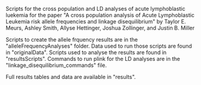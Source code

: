 Scripts for the cross population and LD analyses of acute lymphoblastic luekemia for the paper 
"A cross population analysis of Acute Lymphoblastic Leukemia risk allele frequencies and linkage disequilibrium" 
by Taylor E. Meurs, Ashley Smith, Allyse Hettinger, Joshua Zollinger, and Justin B. Miller

Scripts to create the allele frquency results are in the "alleleFrequencyAnalyses" folder. 
Data used to run those scripts are found in "originalData".
Scripts used to analyse the results are found in "resultsScripts".
Commands to run plink for the LD analyses are in the "linkage_disequilibrium_commands" file.

Full results tables and data are available in "results".

